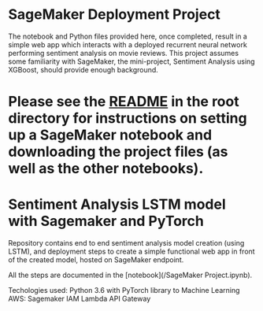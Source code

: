 # SageMaker Deployment Project

The notebook and Python files provided here, once completed, result in a simple web app which interacts with a deployed recurrent neural network performing sentiment analysis on movie reviews. This project assumes some familiarity with SageMaker, the mini-project, Sentiment Analysis using XGBoost, should provide enough background.

Please see the [README](https://github.com/udacity/sagemaker-deployment/tree/master/README.md) in the root directory for instructions on setting up a SageMaker notebook and downloading the project files (as well as the other notebooks).
=======
# Sentiment Analysis LSTM model with Sagemaker and PyTorch

Repository contains end to end sentiment analysis model creation (using LSTM),
and deployment steps to create a simple functional web app in front of the created model, hosted on SageMaker endpoint.

All the steps are documented in the [notebook](/SageMaker Project.ipynb).

Techologies used:
Python 3.6 with PyTorch library to Machine Learning
AWS:
Sagemaker
IAM
Lambda
API Gateway
